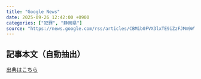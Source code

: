 ```yaml
---
title: "Google News"
date: 2025-09-26 12:42:00 +0900
categories: ["犯罪", "静岡県"]
source: "https://news.google.com/rss/articles/CBMib0FVX3lxTE9iZzFJMm9WT3lNdTlvT05mNWFtclZwVWJSU3V6NWFFVGU4YnVYS2hnYzZfV21PckR5ZGwxQkZmcmVaaHdEMXlqbV9USHpiYWk0VWtJdWlUZklrTUVRYmZGNy1NZS10MEk3M1VJZDVjZw?oc=5"
---
```


## 記事本文（自動抽出）
<body class="y0K44d EA71Tc" id="readabilityBody"></body>

[出典はこちら](https://news.google.com/rss/articles/CBMib0FVX3lxTE9iZzFJMm9WT3lNdTlvT05mNWFtclZwVWJSU3V6NWFFVGU4YnVYS2hnYzZfV21PckR5ZGwxQkZmcmVaaHdEMXlqbV9USHpiYWk0VWtJdWlUZklrTUVRYmZGNy1NZS10MEk3M1VJZDVjZw?oc=5)
